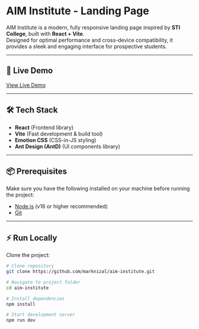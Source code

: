 # AIM Institute - Landing Page

AIM Institute is a modern, fully responsive landing page inspired by **STI College**, built with **React + Vite**.  
Designed for optimal performance and cross-device compatibility, it provides a sleek and engaging interface for prospective students.

---

## 🚀 Live Demo
[View Live Demo](https://marknizal.github.io/aim-institute/)

---

## 🛠️ Tech Stack
- **React** (Frontend library)  
- **Vite** (Fast development & build tool)  
- **Emotion CSS** (CSS-in-JS styling)  
- **Ant Design (AntD)** (UI components library)

---

## 📦 Prerequisites
Make sure you have the following installed on your machine before running the project:
- [Node.js](https://nodejs.org/) (v16 or higher recommended)  
- [Git](https://git-scm.com/)  

---

## ⚡ Run Locally
Clone the project:

```bash
# Clone repository
git clone https://github.com/marknizal/aim-institute.git

# Navigate to project folder
cd aim-institute

# Install dependencies
npm install

# Start development server
npm run dev
